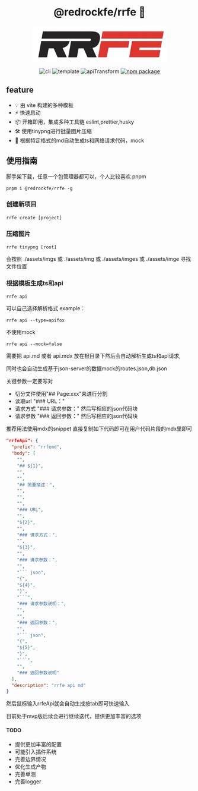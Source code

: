 <p align="center">
    <h1 align="center">@redrockfe/rrfe 🚀</h1>
</p>
<p align="center">
    <img src="./assets/logo.png" alt="logo" />
</p>
<p align="center">
    <img src="https://img.shields.io/badge/utils-redrock-red?labelColor=gray&style=flat" alt="cli" />
    <img src="https://img.shields.io/badge/template-vite-green?labelColor=gray&style=flat" alt="template" />
    <img src="https://img.shields.io/badge/md-apiTransform-blue?labelColor=gray&style=flat" alt="apiTransform" />
    <a href="https://www.npmjs.com/package/@redrockfe/rrfe"><img src=https://img.shields.io/npm/v/@redrockfe/rrfe.svg  alt="npm package"></a>
</p>

## feature

- 💡 由 vite 构建的多种模板
- ⚡️ 快速启动
- 📦 开箱即用，集成多种工具链 eslint,prettier,husky
- 🛠️ 使用tinypng进行批量图片压缩
- 🚀 根据特定格式的md自动生成ts和网络请求代码，mock 


## 使用指南

脚手架下载，任意一个包管理器都可以，个人比较喜欢 pnpm

```shell
pnpm i @redrockfe/rrfe -g
```

### 创建新项目

```shell
rrfe create [project]
```
### 压缩图片

```shell
rrfe tinypng [root]
```

会按照 ./assets/imgs 或 ./assets/img 或 ./assets/imges 或 ./assets/imge 寻找文件位置

### 根据模板生成ts和api

```shell
rrfe api 
```

可以自己选择解析格式
example：

```shell
rrfe api --type=apifox
```

不使用mock

``` shell
rrfe api --mock=false
```

需要把 api.md 或者 api.mdx 放在根目录下然后会自动解析生成ts和api请求,

同时也会自动生成基于json-server的数据mock的routes.json,db.json

关键参数一定要写对

- 切分文件使用"## Page:xxx"来进行分割
- 读取url "### URL："
- 请求方式 "### 请求参数：" 然后写相应的json代码块
- 请求参数 "### 返回参数：" 然后写相应的json代码块

推荐用法使用mdx的snippet
直接复制如下代码即可在用户代码片段的mdx里即可

``` json
"rrfeApi": {
  "prefix": "rrfemd",
  "body": [
    "",
    "## ${1}",
    "",
    "",
    "## 简要描述：",
    "",
    "",
    "",
    "### URL",
    "",
    "${2}",
    "",
    "### 请求方式：",
    "",
    "${3}",
    "",
    "### 请求参数：",
    "",
    "``` json",
    "{",
    "${4}",
    "}",
    "```",
    "### 请求参数说明：",
    "",
    "",
    "### 返回参数：",
    "",
    "``` json",
    "{",
    "${5}",
    "}",
    "```",
    "",
    "### 返回参数说明"
  ],
  "description": "rrfe api md"
}
```
然后鼠标输入rrfeApi就会自动生成按tab即可快速输入

目前处于mvp版后续会进行继续迭代，提供更加丰富的选项

#### TODO

- 提供更加丰富的配置
- 可能引入插件系统
- 完善边界情况
- 优化生成产物
- 完善单测
- 完善logger
  